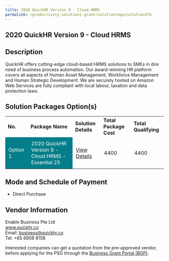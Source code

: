 ```yaml
---
title: 2020 QuickHR Version 9 - Cloud HRMS
permalink: /productivity-solutions-grant/solutionrepo/solution376
---
```


## 2020 QuickHR Version 9 - Cloud HRMS

## Description

QuickHR offers cutting-edge cloud-based HRMS solutions to SMEs in dire need of business process automation. Our award-winning HR platform covers all aspects of Human Asset Management, Workforce Management and Human Strategic Development. We are securely hosted on Amazon Web Services are fully compliant with local labour, taxation and data protection laws.

## Solution Packages Option(s)

<table>
<tr>
<td><b>No.</b></td>
<td><b>Package Name</b></td>
<td><b>Solution Details</b></td>
<td><b>Total Package Cost</b></td>
<td><b>Total Qualifying</b></td>
</tr>
<tr>
<td style='padding: 10px; background-color: #037E8A; color: #FFFFFF;'>Option 1</td>
<td style='padding: 10px; background-color: #037E8A; color: #FFFFFF;'>2020 QuickHR Version 9 - Cloud HRMS - Essential 25</td>
<td style='padding: 10px;'><a href='https://www.gobusiness.gov.sg/images/psg/Enable_Business_20200084_Annex_3_20200625145618_Part_1.pdf' target='_blank'>View Details</a></td>
<td style='padding: 10px;'>4400</td>
<td style='padding: 10px;'>4400</td>
</tr>
</table>

## Mode and Schedule of Payment

 - Direct Purchase

## Vendor Information

 Enable Business Pte Ltd<br>www.quickhr.co<br>Email: business@quickhr.co<br>Tel: +65 6908 8158

Interested companies can get a quotation from the pre-approved vendor, before applying for the PSG through the <a href='https://www.businessgrants.gov.sg/' target='_blank' rel='noopener'>Business Grant Portal (BGP)</a>.

<script src="/jquery/resize-tables.js"></script>
